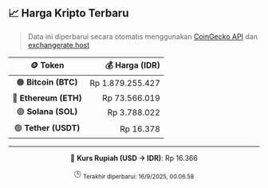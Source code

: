 

<!-- HARGA_KRIPTO -->
## 📈 Harga Kripto Terbaru

> Data ini diperbarui secara otomatis menggunakan [CoinGecko API](https://www.coingecko.com/) dan [exchangerate.host](https://exchangerate.host/)

<div align="center">

| 🪙 Token | 💰 Harga (IDR) |
|:------:|---------------:|
| 🟠 **Bitcoin (BTC)**   | Rp 1.879.255.427 |
| 🔵 **Ethereum (ETH)**  | Rp 73.566.019 |
| 🟣 **Solana (SOL)**    | Rp 3.788.022 |
| 🟢 **Tether (USDT)**   | Rp 16.378 |

---

💱 **Kurs Rupiah (USD → IDR)**: Rp 16.366

🕒 <sub>Terakhir diperbarui: 16/9/2025, 00.06.58</sub>

</div>
<!-- /HARGA_KRIPTO -->